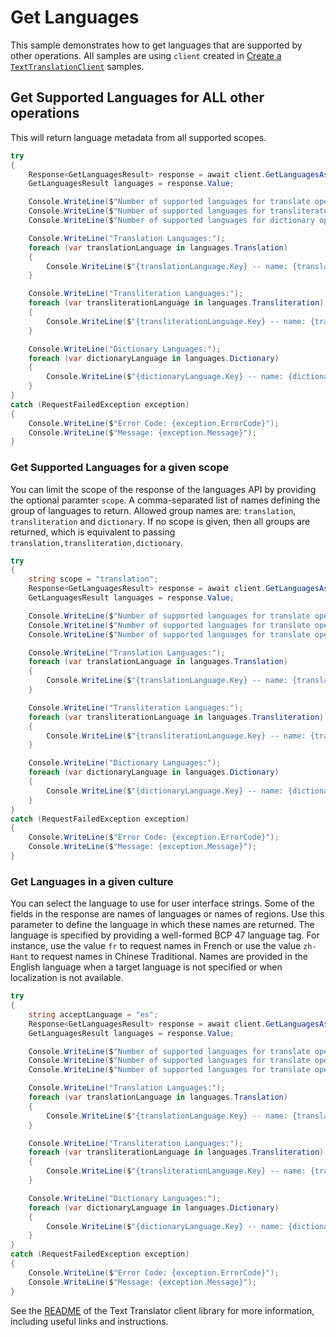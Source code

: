 # Get Languages

This sample demonstrates how to get languages that are supported by other operations. All samples are using `client` created in [Create a `TextTranslationClient`][create_client_sample] samples.

## Get Supported Languages for ALL other operations
This will return language metadata from all supported scopes.

```C#
try
{
    Response<GetLanguagesResult> response = await client.GetLanguagesAsync().ConfigureAwait(false);
    GetLanguagesResult languages = response.Value;

    Console.WriteLine($"Number of supported languages for translate operation: {languages.Translation.Count}.");
    Console.WriteLine($"Number of supported languages for transliterate operation: {languages.Transliteration.Count}.");
    Console.WriteLine($"Number of supported languages for dictionary operations: {languages.Dictionary.Count}.");

    Console.WriteLine("Translation Languages:");
    foreach (var translationLanguage in languages.Translation)
    {
        Console.WriteLine($"{translationLanguage.Key} -- name: {translationLanguage.Value.Name} ({translationLanguage.Value.NativeName})");
    }

    Console.WriteLine("Transliteration Languages:");
    foreach (var transliterationLanguage in languages.Transliteration)
    {
        Console.WriteLine($"{transliterationLanguage.Key} -- name: {transliterationLanguage.Value.Name}, supported script count: {transliterationLanguage.Value.Scripts.Count}");
    }

    Console.WriteLine("Dictionary Languages:");
    foreach (var dictionaryLanguage in languages.Dictionary)
    {
        Console.WriteLine($"{dictionaryLanguage.Key} -- name: {dictionaryLanguage.Value.Name}, supported target languages count: {dictionaryLanguage.Value.Translations.Count}");
    }
}
catch (RequestFailedException exception)
{
    Console.WriteLine($"Error Code: {exception.ErrorCode}");
    Console.WriteLine($"Message: {exception.Message}");
}
```

### Get Supported Languages for a given scope
You can limit the scope of the response of the languages API by providing the optional paramter `scope`. A comma-separated list of names defining the group of languages to return. Allowed group names are: `translation`, `transliteration` and `dictionary`. If no scope is given, then all groups are returned, which is equivalent to passing `translation,transliteration,dictionary`.

```C#
try
{
    string scope = "translation";
    Response<GetLanguagesResult> response = await client.GetLanguagesAsync(scope: scope).ConfigureAwait(false);
    GetLanguagesResult languages = response.Value;

    Console.WriteLine($"Number of supported languages for translate operations: {languages.Translation.Count}.");
    Console.WriteLine($"Number of supported languages for translate operations: {languages.Transliteration.Count}.");
    Console.WriteLine($"Number of supported languages for translate operations: {languages.Dictionary.Count}.");

    Console.WriteLine("Translation Languages:");
    foreach (var translationLanguage in languages.Translation)
    {
        Console.WriteLine($"{translationLanguage.Key} -- name: {translationLanguage.Value.Name} ({translationLanguage.Value.NativeName})");
    }

    Console.WriteLine("Transliteration Languages:");
    foreach (var transliterationLanguage in languages.Transliteration)
    {
        Console.WriteLine($"{transliterationLanguage.Key} -- name: {transliterationLanguage.Value.Name}, supported script count: {transliterationLanguage.Value.Scripts.Count}");
    }

    Console.WriteLine("Dictionary Languages:");
    foreach (var dictionaryLanguage in languages.Dictionary)
    {
        Console.WriteLine($"{dictionaryLanguage.Key} -- name: {dictionaryLanguage.Value.Name}, supported target languages count: {dictionaryLanguage.Value.Translations.Count}");
    }
}
catch (RequestFailedException exception)
{
    Console.WriteLine($"Error Code: {exception.ErrorCode}");
    Console.WriteLine($"Message: {exception.Message}");
}
```

### Get Languages in a given culture
You can select the language to use for user interface strings. Some of the fields in the response are names of languages or names of regions. Use this parameter to define the language in which these names are returned. The language is specified by providing a well-formed BCP 47 language tag. For instance, use the value `fr` to request names in French or use the value `zh-Hant` to request names in Chinese Traditional.
Names are provided in the English language when a target language is not specified or when localization is not available.

```C#
try
{
    string acceptLanguage = "es";
    Response<GetLanguagesResult> response = await client.GetLanguagesAsync(acceptLanguage: acceptLanguage).ConfigureAwait(false);
    GetLanguagesResult languages = response.Value;

    Console.WriteLine($"Number of supported languages for translate operations: {languages.Translation.Count}.");
    Console.WriteLine($"Number of supported languages for translate operations: {languages.Transliteration.Count}.");
    Console.WriteLine($"Number of supported languages for translate operations: {languages.Dictionary.Count}.");

    Console.WriteLine("Translation Languages:");
    foreach (var translationLanguage in languages.Translation)
    {
        Console.WriteLine($"{translationLanguage.Key} -- name: {translationLanguage.Value.Name} ({translationLanguage.Value.NativeName})");
    }

    Console.WriteLine("Transliteration Languages:");
    foreach (var transliterationLanguage in languages.Transliteration)
    {
        Console.WriteLine($"{transliterationLanguage.Key} -- name: {transliterationLanguage.Value.Name}, supported script count: {transliterationLanguage.Value.Scripts.Count}");
    }

    Console.WriteLine("Dictionary Languages:");
    foreach (var dictionaryLanguage in languages.Dictionary)
    {
        Console.WriteLine($"{dictionaryLanguage.Key} -- name: {dictionaryLanguage.Value.Name}, supported target languages count: {dictionaryLanguage.Value.Translations.Count}");
    }
}
catch (RequestFailedException exception)
{
    Console.WriteLine($"Error Code: {exception.ErrorCode}");
    Console.WriteLine($"Message: {exception.Message}");
}
```

See the [README] of the Text Translator client library for more information, including useful links and instructions.

[README]: https://aka.ms/https://github.com/Azure/azure-sdk-for-net/blob/main/sdk/translation/Azure.AI.Translation.Text/README.md
[create_client_sample]: https://aka.ms/https://github.com/azure-sdk-for-net/tree/main/sdk/translation/Azure.AI.Translation.Text/samples/Sample0_CreateClient.md
